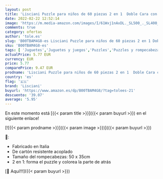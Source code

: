 ```yaml
---
layout: post
title: 'Lisciani Puzzle para niños de 60 piezas 2 en 1  Doble Cara con reverso para colorear - Disney Nemo 47949'
date: 2022-02-22 12:52:14
image: 'https://m.media-amazon.com/images/I/61Wxj1nAxDL._SL500_._SL400_.jpg'
comments: true
category: ofertas
author: 'tole.es'
slug: 'B00TBAM4G8-es Lisciani Puzzle para niños de 60 piezas 2 en 1 Doble Cara...'
sku: 'B00TBAM4G8-es'
tags: [ 'Juguetes','Juguetes y juegos','Puzzles','Puzzles y rompecabezas','colorear','lisciani', ]
actualPrice: 5.77 EUR
currency: EUR
price: 5.77
comparePrice: 9.47 EUR
prodname: 'Lisciani Puzzle para niños de 60 piezas 2 en 1  Doble Cara con reverso para colorear - Disney Nemo 47949'
country: 'es'
flag: '🇪🇸'
brand: 'Lisciani'
buyurl: 'https://www.amazon.es/dp/B00TBAM4G8/?tag=tolees-21'
descuento: '39.07'
average: '5.95'
---
```


En este momento está [{{< param title >}}]({{< param buyurl >}}) en el siguiente enlace!

[![{{< param prodname >}}]({{< param image >}})]({{< param buyurl >}})

🔎:

- Fabricado en Italia
- De cartón resistente acoplado
- Tamaño del rompecabezas: 50 x 35cm
- 2 en 1: forma el puzzle y colorea la parte de atrás

[🛒 Aquí!!!]({{< param buyurl >}})
